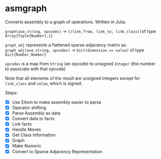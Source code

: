 # asmgraph
Converts assembly to a graph of operations. Written in Julia.

`graph(asm_string, opcodes)` -> `[(link_from, link_to, link_class)]`of type `Array{Tuple{Number},1}`

`graph_adj` represents a flattened sparse adjacency matrix as:
`graph_adj(asm_string, opcodes)` -> `Dict(dimension => value)` of type `Dict{Number,Number}`

`opcodes` is a map from `String` (an opcode) to unsigned `Integer` (the number to associate with that opcode)

Note that all elements of the result are unsigned integers except for `link_class` and `value`, which is signed. 

Steps:

 - [X] Use EAsm to make assembly easier to parse
 - [X] Operator shifting
 - [X] Parse Assembly as data
 - [X] Convert data to facts
 - [X] Link facts
 - [X] Handle Moves
 - [X] Get Class Information
 - [X] Graph
 - [X] Make Numeric
 - [X] Convert to Sparse Adjacency Representation
